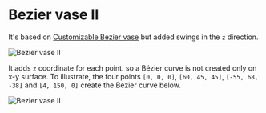 # Bezier vase II

[](https://www.youtube.com/watch?v=qHOjmfT2Ie4)

It's based on [Customizable Bezier vase](https://www.thingiverse.com/thing:1929831) but added swings in the `z` direction. 

![Bezier vase II](http://thingiverse-production-new.s3.amazonaws.com/renders/b3/dc/d2/24/e9/e436d979c0ede21feade6168cf779135_preview_featured.jpg)

It adds `z` coordinate for each point. so a Bézier curve is not created only on x-y surface. To illustrate, the four points `[0, 0, 0]`, `[60, 45, 45]`, `[-55, 68, -38]` and `[4, 150, 0]` create the Bézier curve below.

![Bezier vase II](https://cdn.thingiverse.com/assets/e8/94/d8/11/5b/bezier_vase_II_2.jpg) 




